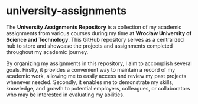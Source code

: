 # university-assignments

The __University Assignments Repository__ is a collection of my academic assignments from various courses during my time at __Wrocław University of Science and Technology__. This GitHub repository serves as a centralized hub to store and showcase the projects and assignments completed throughout my academic journey.

By organizing my assignments in this repository, I aim to accomplish several goals. Firstly, it provides a convenient way to maintain a record of my academic work, allowing me to easily access and review my past projects whenever needed. Secondly, it enables me to demonstrate my skills, knowledge, and growth to potential employers, colleagues, or collaborators who may be interested in evaluating my abilities.

